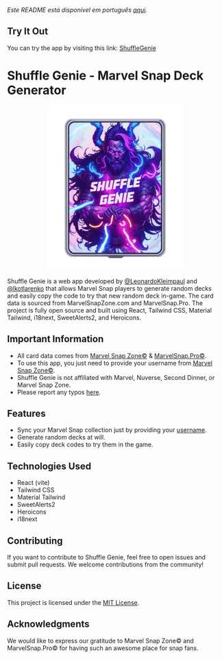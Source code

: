 _Este README está disponível em português [aqui](https://github.com/Cyggnus/ShuffleGenie/blob/main/README_PT-BR.md)._

## Try It Out

You can try the app by visiting this link:
[ShuffleGenie](https://cyggnus.github.io/ShuffleGenie/)

# Shuffle Genie - Marvel Snap Deck Generator

<div align="center">
  <a href="https://github.com/Cyggnus/ShuffleGenie">
    <img src="https://github.com/Cyggnus/ShuffleGenie/blob/main/src/Img/cardHome.webp" alt="ShuffleGenie written on a card with a viking on background" width="320" height="384" />
  </a>
</div>

Shuffle Genie is a web app developed by [@LeonardoKleimpaul](https://github.com/LeonardoKleimpaul) and [@lkotlarenko](https://github.com/lkotlarenko) that allows Marvel Snap players to generate random decks and easily copy the code to try that new random deck in-game. The card data is sourced from MarvelSnapZone.com and MarvelSnap.Pro. The project is fully open source and built using React, Tailwind CSS, Material Tailwind, i18next, SweetAlerts2, and Heroicons.

## Important Information

- All card data comes from [Marvel Snap Zone©](https://marvelsnapzone.com/) & [MarvelSnap.Pro©](https://marvelsnap.pro/).
- To use this app, you just need to provide your username from [Marvel Snap Zone©](https://marvelsnapzone.com/users/).
- Shuffle Genie is not affiliated with Marvel, Nuverse, Second Dinner, or Marvel Snap Zone.
- Please report any typos [here](https://github.com/Cyggnus/ShuffleGenie/issues/new?assignees=&labels=&projects=&template=bug_report.md&title=[Typo]).

## Features

- Sync your Marvel Snap collection just by providing your [username](https://marvelsnapzone.com/users/).
- Generate random decks at will.
- Easily copy deck codes to try them in the game.

## Technologies Used

- React (vite)
- Tailwind CSS
- Material Tailwind
- SweetAlerts2
- Heroicons
- i18next

## Contributing

If you want to contribute to Shuffle Genie, feel free to open issues and submit pull requests. We welcome contributions from the community!

## License

This project is licensed under the [MIT License](https://github.com/Cyggnus/ShuffleGenie/blob/main/LICENSE).

## Acknowledgments

We would like to express our gratitude to Marvel Snap Zone© and MarvelSnap.Pro© for having such an awesome place for snap fans.
